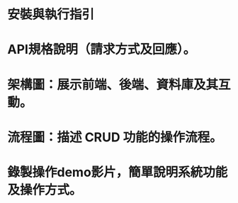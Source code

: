 # 安裝與執行指引

# API規格說明（請求方式及回應）。

# 架構圖：展示前端、後端、資料庫及其互動。

# 流程圖：描述 CRUD 功能的操作流程。

# 錄製操作demo影片，簡單說明系統功能及操作方式。
